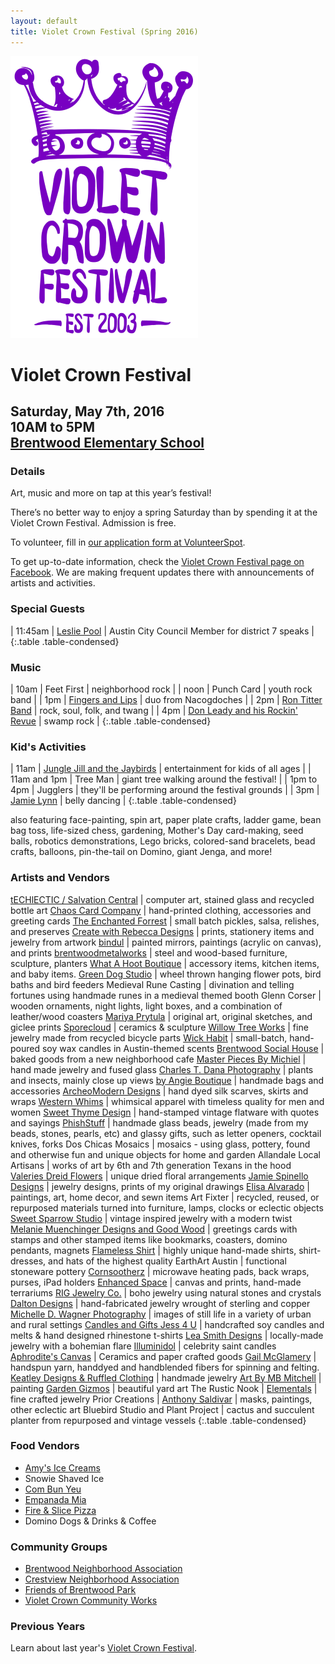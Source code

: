 ```yaml
---
layout: default
title: Violet Crown Festival (Spring 2016)
---
```

<div class="container">
	<div class="row">
		<div class="col-md-2"><img src="img/VCF_Logo_2014_sm.png" class="img-responsive"></div>
		<div class="col-md-6">
			<h1>Violet Crown Festival</h1>
			<h2>
				Saturday, May 7th, 2016 <br>
				10AM to 5PM <br>
				<a href="https://goo.gl/maps/xov1S">Brentwood Elementary School</a>
			</h2>
		</div>
	</div>
</div>

### Details

Art, music and more on tap at this year’s festival!

There’s no better way to enjoy a spring Saturday than by spending it at the
Violet Crown Festival. Admission is free.

To volunteer, fill in [our application form at VolunteerSpot](http://vols.pt/3X4ytW).

To get up-to-date information, check the [Violet Crown Festival page on Facebook](https://www.facebook.com/VioletCrownFestival).
We are making frequent updates there with announcements of artists and activities.

### Special Guests

| 11:45am | [Leslie Pool](http://www.austintexas.gov/department/district-7) | Austin City Council Member for district 7 speaks |
{:.table .table-condensed}

### Music

| 10am | Feet First | neighborhood rock |
| noon | Punch Card | youth rock band |
|  1pm | [Fingers and Lips](https://www.facebook.com/Fingers-and-Lips-137054729681977) | duo from Nacogdoches |
|  2pm | [Ron Titter Band](https://www.facebook.com/RonTitterBand/) | rock, soul, folk, and twang |
|  4pm | [Don Leady and his Rockin' Revue](http://www.donleady.com/) | swamp rock |
{:.table .table-condensed}

### Kid's Activities

| 11am | [Jungle Jill and the Jaybirds](http://www.myspace.com/junglejilljaybirds) | entertainment for kids of all ages |
| 11am and 1pm | Tree Man | giant tree walking around the festival! |
| 1pm to 4pm | Jugglers | they'll be performing around the festival grounds |
|  3pm | [Jamie Lynn](http://www.jamielynnbellydance.com/) | belly dancing |
{:.table .table-condensed}

also featuring face-painting, spin art, paper plate crafts, ladder game, bean bag toss,
life-sized chess, gardening, Mother's Day card-making, seed balls, robotics demonstrations,
Lego bricks, colored-sand bracelets, bead crafts, balloons, pin-the-tail on Domino, giant
Jenga, and more!

### Artists and Vendors

[tECHlECTIC / Salvation Central](http://techlectic.com/) | computer art, stained glass and recycled bottle art
[Chaos Card Company](facebook.com/chaoscardcompany)	| hand-printed clothing, accessories and greeting cards
[The Enchanted Forrest](https://www.facebook.com/EnchantedForrest) | small batch pickles, salsa, relishes, and preserves
[Create with Rebecca Designs](http://www.createwithrebecca.com/) | prints, stationery items and jewelry from artwork
[bindul](https://www.etsy.com/shop/bindu1) | painted mirrors, paintings (acrylic on canvas), and prints
[brentwoodmetalworks](https://www.facebook.com/BrentwoodMetalWorks/) | steel and wood-based furniture, sculpture, planters
[What A Hoot Boutique](https://www.facebook.com/whatahootboutique) | accessory items, kitchen items, and baby items.
[Green Dog Studio](http://www.greendogstudioart.com/) | wheel thrown hanging flower pots, bird baths and bird feeders
Medieval Rune Casting | divination and telling fortunes using handmade runes in a medieval themed booth
Glenn Corser | wooden ornaments, night lights, light boxes, and a combination of leather/wood coasters
[Mariya Prytula](http://www.mvprytula.com/) | original art, original sketches, and giclee prints
[Sporecloud](http://www.sporecloud.com/) | ceramics & sculpture
[Willow Tree Works](https://www.etsy.com/shop/Willowtreework) | fine jewelry made from recycled bicycle parts
[Wick Habit](https://www.etsy.com/shop/wickhabit/) | small-batch, hand-poured soy wax candles in Austin-themed scents
[Brentwood Social House](www.brentwoodsocial.com) | baked goods from a new neighborhood cafe
[Master Pieces By Michiel](http://www.masterpiecesbymichiel.com/) | hand made jewelry and fused glass
[Charles T. Dana Photography](http://charlestdana.com/) | plants and insects, mainly close up views
[by Angie Boutique](https://www.etsy.com/shop/byangieboutique) | handmade bags and accessories
[ArcheoModern Designs](www.archeomoderndesigns.com) | hand dyed silk scarves, skirts and wraps
[Western Whims](https://www.westernwhims.com/) | whimsical apparel with timeless quality for men and women
[Sweet Thyme Design](http://www.sweetthymedsgn.com/) | hand-stamped vintage flatware with quotes and sayings
[PhishStuff](http://www.phishstuff.com/phishstuff/) | handmade glass beads, jewelry (made from my beads, stones, pearls, etc) and glassy gifts, such as letter openers, cocktail knives, forks
Dos Chicas Mosaics | mosaics - using glass, pottery, found and otherwise fun and unique objects for home and garden
Allandale Local Artisans | works of art by 6th and 7th generation Texans in the hood
[Valeries Dreid Flowers](http://www.valeriesdriedflowers.com/) | unique dried floral arrangements
[Jamie Spinello Designs](http://www.JamieSpinello.com) | jewelry designs,  prints of my original drawings
[Elisa Alvarado](https://www.etsy.com/shop/elisaalvarado) | paintings, art, home decor, and sewn items
Art Fixter | recycled, reused, or repurposed materials turned into furniture, lamps, clocks or eclectic objects
[Sweet Sparrow Studio](http://www.sweetsparrowstudio.com/) | vintage inspired jewelry with a modern twist
[Melanie Muenchinger Designs and Good Wood](http://melaniemuenchinger.blogspot.com/) | greetings cards with stamps and other stamped items like bookmarks, coasters, domino pendants, magnets
[Flameless Shirt](https://www.etsy.com/shop/flamelessshirt/) | highly unique hand-made shirts, shirt-dresses, and hats of the highest quality
EarthArt Austin | functional stoneware pottery
[Cornsootherz](http://www.cornsootherz.artfire.com) | microwave heating pads, back wraps, purses, iPad holders
[Enhanced Space](http://www.enhancedspace.com/) | canvas and prints, hand-made terrariums
[RIG Jewelry Co.](https://www.etsy.com/shop/rigjewelryco) | boho jewelry using natural stones and crystals
[Dalton Designs](http://daltondesignsonline.com/) | hand-fabricated jewelry wrought of sterling and copper
[Michelle D. Wagner Photography](https://society6.com/michelledwagnerphotography) | images of still life in a variety of urban and rural settings
[Candles and Gifts Jess 4 U](http://www.candlesandgiftsjess4u.com/) | handcrafted soy candles and melts & hand designed rhinestone t-shirts
[Lea Smith Designs](https://www.facebook.com/Leeestadesigns/) | locally-made jewelry with a bohemian flare
[Illuminidol](http://www.illuminidol.com/) | celebrity saint candles
[Aphrodite's Canvas](http://aphroditescanvas.com/) | Ceramics and paper crafted goods
[Gail McGlamery](https://www.gailmcglamery.com/) | handspun yarn, handdyed and handblended fibers for spinning and felting.
[Keatley Designs & Ruffled Clothing](http://keatleydesigns.com/) | handmade jewelry
[Art By MB Mitchell](https://www.instagram.com/artbymbmitchell/) | painting
[Garden Gizmos](https://www.facebook.com/gardengizmos.org) | beautiful yard art
The Rustic Nook | 
[Elementals](https://www.facebook.com/elementals.austin) | fine crafted jewelry
Prior Creations | 
[Anthony Saldivar](https://www.etsy.com/shop/AnthonySaldivar) | masks, paintings, other eclectic art
Bluebird Studio and Plant Project | cactus and succulent planter from repurposed and vintage vessels
{:.table .table-condensed}

### Food Vendors

* [Amy's Ice Creams](http://www.amysicecreams.com/)
* Snowie Shaved Ice
* [Com Bun Yeu](http://www.combunyeu.com/)
* [Empanada Mia](https://www.facebook.com/empanada.mia.austin/)
* [Fire & Slice Pizza](http://www.fireandsliceaustin.com/)
* Domino Dogs & Drinks & Coffee

### Community Groups

* [Brentwood Neighborhood Association](brentwoodaustin.blogspot.com)
* [Crestview Neighborhood Association](http://www.crestviewna.org/)
* [Friends of Brentwood Park](http://friendsofbrentwoodpark.org/)
* [Violet Crown Community Works](http://violetcrowncommunity.com/about/)

### Previous Years

Learn about last year's [Violet Crown Festival](vcf_2015.html).
